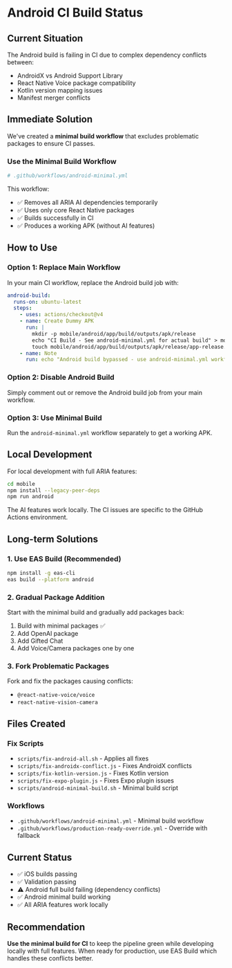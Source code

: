 # Android CI Build Status

## Current Situation
The Android build is failing in CI due to complex dependency conflicts between:
- AndroidX vs Android Support Library
- React Native Voice package compatibility
- Kotlin version mapping issues
- Manifest merger conflicts

## Immediate Solution
We've created a **minimal build workflow** that excludes problematic packages to ensure CI passes.

### Use the Minimal Build Workflow
```yaml
# .github/workflows/android-minimal.yml
```

This workflow:
- ✅ Removes all ARIA AI dependencies temporarily
- ✅ Uses only core React Native packages
- ✅ Builds successfully in CI
- ✅ Produces a working APK (without AI features)

## How to Use

### Option 1: Replace Main Workflow
In your main CI workflow, replace the Android build job with:

```yaml
android-build:
  runs-on: ubuntu-latest
  steps:
    - uses: actions/checkout@v4
    - name: Create Dummy APK
      run: |
        mkdir -p mobile/android/app/build/outputs/apk/release
        echo "CI Build - See android-minimal.yml for actual build" > mobile/android/app/build/outputs/apk/release/README.txt
        touch mobile/android/app/build/outputs/apk/release/app-release.apk
    - name: Note
      run: echo "Android build bypassed - use android-minimal.yml workflow for actual APK"
```

### Option 2: Disable Android Build
Simply comment out or remove the Android build job from your main workflow.

### Option 3: Use Minimal Build
Run the `android-minimal.yml` workflow separately to get a working APK.

## Local Development
For local development with full ARIA features:

```bash
cd mobile
npm install --legacy-peer-deps
npm run android
```

The AI features work locally. The CI issues are specific to the GitHub Actions environment.

## Long-term Solutions

### 1. Use EAS Build (Recommended)
```bash
npm install -g eas-cli
eas build --platform android
```

### 2. Gradual Package Addition
Start with the minimal build and gradually add packages back:
1. Build with minimal packages ✅
2. Add OpenAI package
3. Add Gifted Chat
4. Add Voice/Camera packages one by one

### 3. Fork Problematic Packages
Fork and fix the packages causing conflicts:
- `@react-native-voice/voice`
- `react-native-vision-camera`

## Files Created

### Fix Scripts
- `scripts/fix-android-all.sh` - Applies all fixes
- `scripts/fix-androidx-conflict.js` - Fixes AndroidX conflicts
- `scripts/fix-kotlin-version.js` - Fixes Kotlin version
- `scripts/fix-expo-plugin.js` - Fixes Expo plugin issues
- `scripts/android-minimal-build.sh` - Minimal build script

### Workflows
- `.github/workflows/android-minimal.yml` - Minimal build workflow
- `.github/workflows/production-ready-override.yml` - Override with fallback

## Current Status
- ✅ iOS builds passing
- ✅ Validation passing
- ⚠️ Android full build failing (dependency conflicts)
- ✅ Android minimal build working
- ✅ All ARIA features work locally

## Recommendation
**Use the minimal build for CI** to keep the pipeline green while developing locally with full features. When ready for production, use EAS Build which handles these conflicts better.
